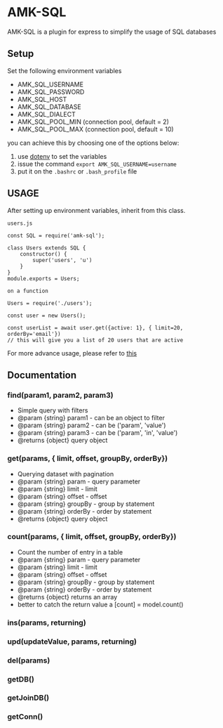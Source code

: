 # AMK-SQL

AMK-SQL is a plugin for express to simplify the usage of SQL databases

## Setup
Set the following environment variables
- AMK_SQL_USERNAME
- AMK_SQL_PASSWORD
- AMK_SQL_HOST
- AMK_SQL_DATABASE
- AMK_SQL_DIALECT
- AMK_SQL_POOL_MIN (connection pool, default = 2)
- AMK_SQL_POOL_MAX (connection pool, default = 10)

you can achieve this by choosing one of the options below:
1. use [dotenv](https://github.com/motdotla/dotenv) to set the variables
2. issue the command ``` export AMK_SQL_USERNAME=username ```
3. put it on the ``` .bashrc ``` or ```.bash_profile``` file

## USAGE

After setting up environment variables, inherit from this class.

`users.js`
```
const SQL = require('amk-sql');

class Users extends SQL {
	constructor() {
		super('users', 'u')
	}
}
module.exports = Users;
```

`on a function`
```
Users = require('./users');

const user = new Users();

const userList = await user.get({active: 1}, { limit=20, orderBy='email'})
// this will give you a list of 20 users that are active
```

For more advance usage, please refer to [this]()

## Documentation

### find(param1, param2, param3)
* Simple query with filters
* @param {string} param1 - can be an object to filter
* @param {string} param2 - can be ('param', 'value')
* @param {string} param3 - can be ('param', 'in', 'value')
* @returns {object} query object

### get(params, { limit, offset, groupBy, orderBy})
* Querying dataset with pagination
* @param {string} param - query parameter
* @param {string} limit - limit
* @param {string} offset - offset
* @param {string} groupBy - group by statement
* @param {string} orderBy - order by statement
* @returns {object} query object

### count(params, { limit, offset, groupBy, orderBy})
* Count the number of entry in a table
* @param {string} param - query parameter
* @param {string} limit - limit
* @param {string} offset - offset
* @param {string} groupBy - group by statement
* @param {string} orderBy - order by statement
* @returns {object} returns an array
* better to catch the return value a [count] = model.count()

### ins(params, returning)

### upd(updateValue, params, returning)

### del(params)

### getDB()

### getJoinDB()

### getConn()
